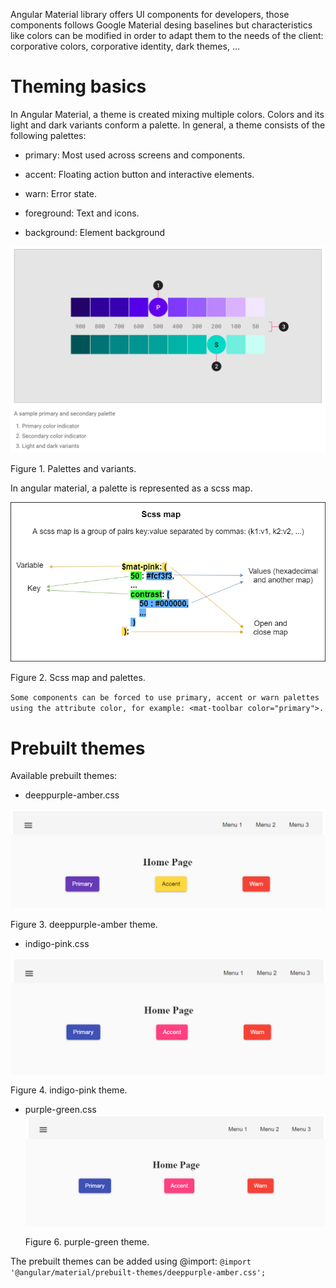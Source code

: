 Angular Material library offers UI components for developers, those components follows Google Material desing baselines but characteristics like colors can be modified in order to adapt them to the needs of the client: corporative colors, corporative identity, dark themes, …​

# Theming basics

In Angular Material, a theme is created mixing multiple colors. Colors and its light and dark variants conform a palette. In general, a theme consists of the following palettes:

- primary: Most used across screens and components.

- accent: Floating action button and interactive elements.

- warn: Error state.

- foreground: Text and icons.

- background: Element background

![Katacoda Logo](./assets/palette.png)

Figure 1. Palettes and variants.

In angular material, a palette is represented as a scss map.

![Katacoda Logo](./assets/scss-map.png)

Figure 2. Scss map and palettes.

`Some components can be forced to use primary, accent or warn palettes using the attribute color, for example: <mat-toolbar color="primary">.`

# Prebuilt themes

Available prebuilt themes:

- deeppurple-amber.css

![Katacoda Logo](./assets/deeppurple-amber.png)

Figure 3. deeppurple-amber theme.

- indigo-pink.css

![Katacoda Logo](./assets/indigo-pink.png)

Figure 4. indigo-pink theme.

- purple-green.css
  ![Katacoda Logo](./assets/indigo-pink.png)

  Figure 6. purple-green theme.

The prebuilt themes can be added using @import:
`@import '@angular/material/prebuilt-themes/deeppurple-amber.css';`
